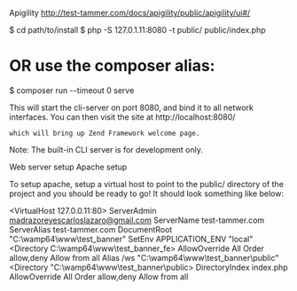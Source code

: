 ﻿Apigility
http://test-tammer.com/docs/apigility/public/apigility/ui#/

$ cd path/to/install
$ php -S 127.0.1.11:8080 -t public/ public/index.php
# OR use the composer alias:
$ composer run --timeout 0 serve

This will start the cli-server on port 8080, and bind it to all network interfaces. You can then visit the site at http://localhost:8080/

    which will bring up Zend Framework welcome page.

Note: The built-in CLI server is for development only.

Web server setup
Apache setup

To setup apache, setup a virtual host to point to the public/ directory of the project and you should be ready to go! It should look something like below:

<VirtualHost 127.0.0.11:80>
   ServerAdmin madrazoreyescarloslazaro@gmail.com
   ServerName test-tammer.com
   ServerAlias test-tammer.com
   DocumentRoot "C:\wamp64\www\test_banner"
   SetEnv APPLICATION_ENV "local"
   <Directory C:\wamp64\www\test_banner_fe>
     AllowOverride All
     Order allow,deny
     Allow from all
   </Directory>
   Alias /ws "C:\wamp64\www\test_banner\public"
   <Directory "C:\wamp64\www\test_banner\public>
     DirectoryIndex index.php
     AllowOverride All
     Order allow,deny
     Allow from all
   </Directory>
</VirtualHost>
